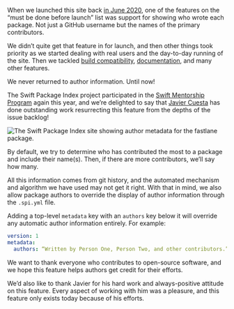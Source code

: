 
When we launched this site back [in June 2020](https://iosdevweekly.com/issues/460#start), one of the features on the “must be done before launch” list was support for showing who wrote each package. Not just a GitHub username but the names of the primary contributors.

We didn’t quite get that feature in for launch, and then other things took priority as we started dealing with real users and the day-to-day running of the site. Then we tackled [build compatibility](https://blog.swiftpackageindex.com/posts/launching-language-and-platform-package-compatibility/), [documentation](https://blog.swiftpackageindex.com/posts/versioned-docc-documentation/), and many other features.

We never returned to author information. Until now!

The Swift Package Index project participated in the [Swift Mentorship Program](https://www.swift.org/mentorship/) again this year, and we’re delighted to say that [Javier Cuesta](https://github.com/jcubit) has done outstanding work resurrecting this feature from the depths of the issue backlog!

<picture class="shadow">
  <source srcset="/images/blog/author-metadata~dark.png" media="(prefers-color-scheme: dark)">
  <img src="/images/blog/author-metadata~light.png" alt="The Swift Package Index site showing author metadata for the fastlane package.">
</picture>

By default, we try to determine who has contributed the most to a package and include their name(s). Then, if there are more contributors, we’ll say how many.

All this information comes from git history, and the automated mechanism and algorithm we have used may not get it right. With that in mind, we also allow package authors to override the display of author information through the `.spi.yml` file.

Adding a top-level `metadata` key with an `authors` key below it will override any automatic author information entirely. For example:

```yaml
version: 1
metadata:
  authors: “Written by Person One, Person Two, and other contributors.”
```

We want to thank everyone who contributes to open-source software, and we hope this feature helps authors get credit for their efforts.

We’d also like to thank Javier for his hard work and always-positive attitude on this feature. Every aspect of working with him was a pleasure, and this feature only exists today because of his efforts.
